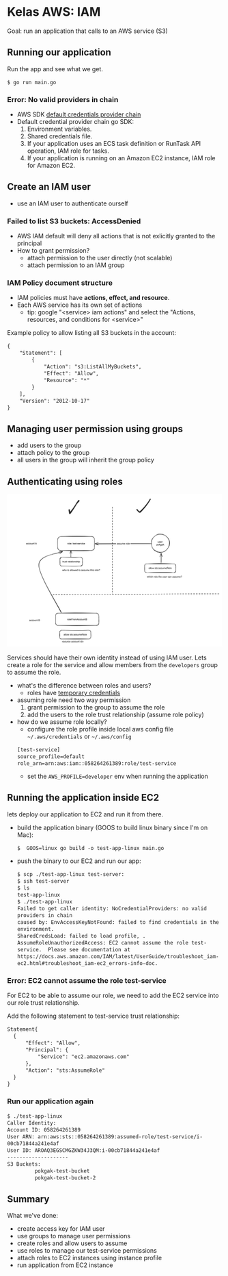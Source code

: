 # Kelas AWS: IAM

Goal: run an application that calls to an AWS service (S3)

## Running our application

Run the app and see what we get.

```
$ go run main.go
```

### Error: No valid providers in chain

- AWS SDK [default credentials provider chain](https://docs.aws.amazon.com/sdkref/latest/guide/standardized-credentials.html#credentialProviderChain)
- Default credential provider chain go SDK:
  1. Environment variables.
  1. Shared credentials file.
  1. If your application uses an ECS task definition or RunTask API operation, IAM role for tasks.
  1. If your application is running on an Amazon EC2 instance, IAM role for Amazon EC2.

## Create an IAM user

- use an IAM user to authenticate ourself
  
### Failed to list S3 buckets: AccessDenied

- AWS IAM default will deny all actions that is not exlicitly granted to the principal
- How to grant permission?
  - attach permission to the user directly (not scalable)
  - attach permission to an IAM group

### IAM Policy document structure

- IAM policies must have **actions, effect, and resource**.
- Each AWS service has its own set of actions
  * tip: google "\<service> iam actions" and select the "Actions, resources, and conditions for \<service>"

Example policy to allow listing all S3 buckets in the account:
```
{
    "Statement": [
        {
            "Action": "s3:ListAllMyBuckets",
            "Effect": "Allow",
            "Resource": "*"
        }
    ],
    "Version": "2012-10-17"
}
```

## Managing user permission using groups

- add users to the group
- attach policy to the group
- all users in the group will inherit the group policy

## Authenticating using roles

![](./iam-roles.png)

Services should have their own identity instead of using IAM user. Lets create a role for the service and allow members from the `developers` group to assume the role.

- what's the difference between roles and users?
  * roles have [temporary credentials](https://docs.aws.amazon.com/IAM/latest/UserGuide/id_credentials_temp.html)
- assuming role need two way permission
  1. grant permission to the group to assume the role
  1. add the users to the role trust relationship (assume role policy)
- how do we assume role locally?
  * configure the role profile inside local aws config file `~/.aws/credentials` or `~/.aws/config`
  ```
  [test-service]
  source_profile=default
  role_arn=arn:aws:iam::058264261389:role/test-service
  ```
  * set the `AWS_PROFILE=developer` env when running the application

## Running the application inside EC2

lets deploy our application to EC2 and run it from there.

- build the application binary (GOOS to build linux binary since I'm on Mac):
  ```
  $  GOOS=linux go build -o test-app-linux main.go
  ```
- push the binary to our EC2 and run our app:
  ```
  $ scp ./test-app-linux test-server:
  $ ssh test-server
  $ ls
  test-app-linux
  $ ./test-app-linux
  Failed to get caller identity: NoCredentialProviders: no valid providers in chain
  caused by: EnvAccessKeyNotFound: failed to find credentials in the environment.
  SharedCredsLoad: failed to load profile, .
  AssumeRoleUnauthorizedAccess: EC2 cannot assume the role test-service.  Please see documentation at https://docs.aws.amazon.com/IAM/latest/UserGuide/troubleshoot_iam-ec2.html#troubleshoot_iam-ec2_errors-info-doc.
  ```

### Error: EC2 cannot assume the role test-service

For EC2 to be able to assume our role, we need to add the EC2 service into our role trust relationship.

Add the following statement to test-service trust relationship:
```
Statement{
  {
      "Effect": "Allow",
      "Principal": {
          "Service": "ec2.amazonaws.com"
      },
      "Action": "sts:AssumeRole"
  }
}
```

### Run our application again

```
$ ./test-app-linux
Caller Identity:
Account ID: 058264261389
User ARN: arn:aws:sts::058264261389:assumed-role/test-service/i-00cb71844a241e4af
User ID: AROAQ3EGSCMGZKW34J3QM:i-00cb71844a241e4af
--------------------
S3 Buckets:
         pokgak-test-bucket
         pokgak-test-bucket-2
```

## Summary

What we've done:

- create access key for IAM user
- use groups to manage user permissions
- create roles and allow users to assume
- use roles to manage our test-service permissions
- attach roles to EC2 instances using instance profile
- run application from EC2 instance
